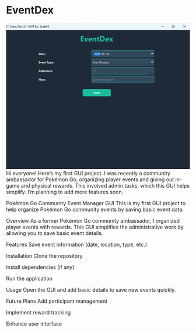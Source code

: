 # EventDex
![EventDex Screenshot](Images/screenshot_1.png)
Hi everyone! Here’s my first GUI project. I was recently a community ambassador for Pokémon Go, organizing player events and giving out in-game and physical rewards. This involved admin tasks, which this GUI helps simplify. I’m planning to add more features soon.


Pokémon Go Community Event Manager GUI
This is my first GUI project to help organize Pokémon Go community events by saving basic event data.

Overview
As a former Pokémon Go community ambassador, I organized player events with rewards. This GUI simplifies the administrative work by allowing you to save basic event details.

Features
Save event information (date, location, type, etc.)

Installation
Clone the repository

Install dependencies (if any)

Run the application

Usage
Open the GUI and add basic details to save new events quickly.

Future Plans
Add participant management

Implement reward tracking

Enhance user interface

